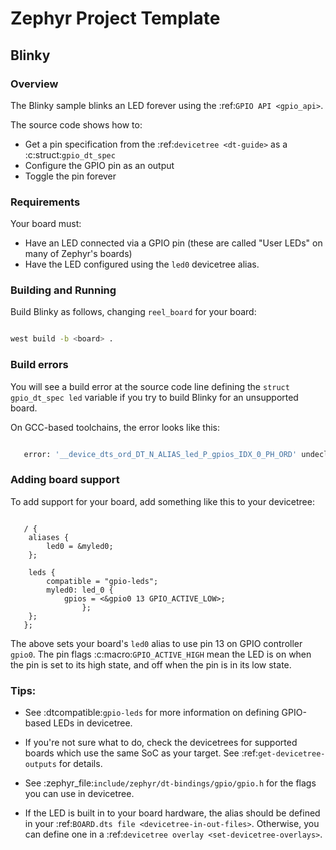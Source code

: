 
# Zephyr Project Template

## Blinky

### Overview


The Blinky sample blinks an LED forever using the :ref:`GPIO API <gpio_api>`.

The source code shows how to:

- Get a pin specification from the :ref:`devicetree <dt-guide>` as a
   :c:struct:`gpio_dt_spec`
- Configure the GPIO pin as an output
- Toggle the pin forever

### Requirements

Your board must:

- Have an LED connected via a GPIO pin (these are called "User LEDs" on many of Zephyr's boards)
- Have the LED configured using the ``led0`` devicetree alias.

### Building and Running

Build Blinky as follows, changing ``reel_board`` for your board:

```bash

west build -b <board> .

```


### Build errors

You will see a build error at the source code line defining the ``struct
gpio_dt_spec led`` variable if you try to build Blinky for an unsupported
board.

On GCC-based toolchains, the error looks like this:

```bash

   error: '__device_dts_ord_DT_N_ALIAS_led_P_gpios_IDX_0_PH_ORD' undeclared here (not in a function)
```

### Adding board support

To add support for your board, add something like this to your devicetree:

```DTS

   / {
   	aliases {
   		led0 = &myled0;
   	};

   	leds {
   		compatible = "gpio-leds";
   		myled0: led_0 {
   			gpios = <&gpio0 13 GPIO_ACTIVE_LOW>;
                };
   	};
   };

````

The above sets your board's ``led0`` alias to use pin 13 on GPIO controller
``gpio0``. The pin flags :c:macro:`GPIO_ACTIVE_HIGH` mean the LED is on when
the pin is set to its high state, and off when the pin is in its low state.

### Tips:

- See :dtcompatible:`gpio-leds` for more information on defining GPIO-based LEDs
  in devicetree.

- If you're not sure what to do, check the devicetrees for supported boards which
  use the same SoC as your target. See :ref:`get-devicetree-outputs` for details.

- See :zephyr_file:`include/zephyr/dt-bindings/gpio/gpio.h` for the flags you can use
  in devicetree.

- If the LED is built in to your board hardware, the alias should be defined in
  your :ref:`BOARD.dts file <devicetree-in-out-files>`. Otherwise, you can
  define one in a :ref:`devicetree overlay <set-devicetree-overlays>`.

